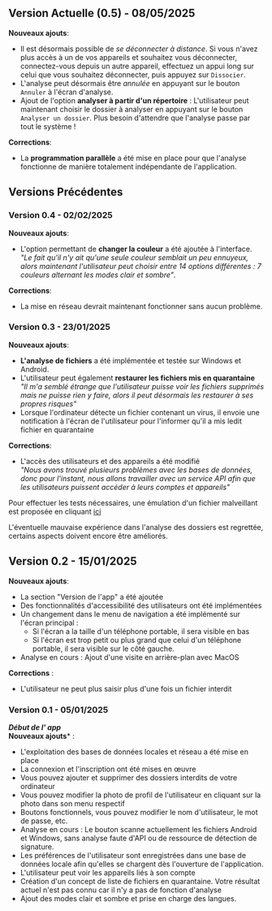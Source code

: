 ## Version Actuelle (0.5) - 08/05/2025
**Nouveaux ajouts**:
- Il est désormais possible de *se déconnecter à distance*. Si vous n'avez plus accès à un de vos appareils et souhaitez vous déconnecter, connectez-vous depuis un autre appareil, effectuez un appui long sur celui que vous souhaitez déconnecter, puis appuyez sur `Dissocier`.
- L'analyse peut désormais être *annulée* en appuyant sur le bouton `Annuler` à l'écran d'analyse.
- Ajout de l'option **analyser à partir d'un répertoire** : L'utilisateur peut maintenant choisir le dossier à analyser en appuyant sur le bouton `Analyser un dossier`. Plus besoin d'attendre que l'analyse passe par tout le système !

**Corrections**:
- La **programmation parallèle** a été mise en place pour que l'analyse fonctionne de manière totalement indépendante de l'application.

## Versions Précédentes
### Version 0.4 - 02/02/2025
**Nouveaux ajouts**:
- L'option permettant de **changer la couleur** a été ajoutée à l'interface. *"Le fait qu'il n'y ait qu'une seule couleur semblait un peu ennuyeux, alors maintenant l'utilisateur peut choisir entre 14 options différentes : 7 couleurs alternant les modes clair et sombre"*.

**Corrections**:
- La mise en réseau devrait maintenant fonctionner sans aucun problème.

### Version 0.3 - 23/01/2025
**Nouveaux ajouts**:
- **L'analyse de fichiers** a été implémentée et testée sur Windows et Android.
- L'utilisateur peut également **restaurer les fichiers mis en quarantaine**\
*"Il m'a semblé étrange que l'utilisateur puisse voir les fichiers supprimés mais ne puisse rien y faire, alors il peut désormais les restaurer à ses propres risques"*
- Lorsque l'ordinateur détecte un fichier contenant un virus, il envoie une notification à l'écran de l'utilisateur pour l'informer qu'il a mis ledit fichier en quarantaine

**Corrections**:
- L'accès des utilisateurs et des appareils a été modifié\
*"Nous avons trouvé plusieurs problèmes avec les bases de données, donc pour l'instant, nous allons travailler avec un service API afin que les utilisateurs puissent accéder à leurs comptes et appareils"*

Pour effectuer les tests nécessaires, une émulation d'un fichier malveillant est proposée en cliquant [ici](www.google.es)

L'éventuelle mauvaise expérience dans l'analyse des dossiers est regrettée, certains aspects doivent encore être améliorés.

## Version 0.2 - 15/01/2025
**Nouveaux ajouts**:
- La section "Version de l'app" a été ajoutée
- Des fonctionnalités d'accessibilité des utilisateurs ont été implémentées
- Un changement dans le menu de navigation a été implémenté sur l'écran principal :
	- Si l'écran a la taille d'un téléphone portable, il sera visible en bas
	- Si l'écran est trop petit ou plus grand que celui d'un téléphone portable, il sera visible sur le côté gauche.
- Analyse en cours : Ajout d'une visite en arrière-plan avec MacOS

**Corrections** :
- L'utilisateur ne peut plus saisir plus d'une fois un fichier interdit

### Version 0.1 - 05/01/2025
***Début de l' app***\
**Nouveaux ajouts*** :
- L'exploitation des bases de données locales et réseau a été mise en place
- La connexion et l'inscription ont été mises en œuvre
- Vous pouvez ajouter et supprimer des dossiers interdits de votre ordinateur
- Vous pouvez modifier la photo de profil de l'utilisateur en cliquant sur la photo dans son menu respectif
- Boutons fonctionnels, vous pouvez modifier le nom d'utilisateur, le mot de passe, etc.
- Analyse en cours : Le bouton scanne actuellement les fichiers Android et Windows, sans analyse faute d'API ou de ressource de détection de signature.
- Les préférences de l'utilisateur sont enregistrées dans une base de données locale afin qu'elles se chargent dès l'ouverture de l'application.
- L'utilisateur peut voir les appareils liés à son compte
- Création d'un concept de liste de fichiers en quarantaine. Votre résultat actuel n'est pas connu car il n'y a pas de fonction d'analyse
- Ajout des modes clair et sombre et prise en charge des langues.